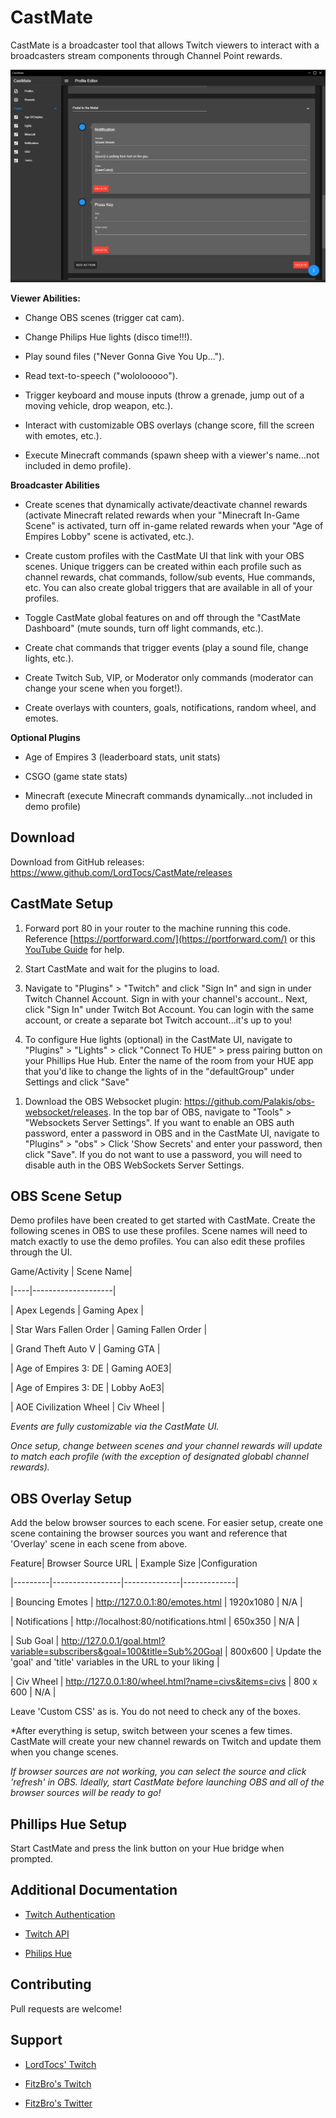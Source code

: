 # CastMate

CastMate is a broadcaster tool that allows Twitch viewers to interact with a broadcasters stream components through Channel Point rewards.

![CastMate UI Picture](docs/images/hero.png?raw=true)

**Viewer Abilities:**

- Change OBS scenes (trigger cat cam).

- Change Philips Hue lights (disco time!!!).

- Play sound files ("Never Gonna Give You Up...").

- Read text-to-speech ("wololooooo").

- Trigger keyboard and mouse inputs (throw a grenade, jump out of a moving vehicle, drop weapon, etc.).

- Interact with customizable OBS overlays (change score, fill the screen with emotes, etc.).

- Execute Minecraft commands (spawn sheep with a viewer's name...not included in demo profile).

**Broadcaster Abilities**

- Create scenes that dynamically activate/deactivate channel rewards (activate Minecraft related rewards when your "Minecraft In-Game Scene" is activated, turn off in-game related rewards when your "Age of Empires Lobby" scene is activated, etc.).

- Create custom profiles with the CastMate UI that link with your OBS scenes. Unique triggers can be created within each profile such as channel rewards, chat commands, follow/sub events, Hue commands, etc. You can also create global triggers that are available in all of your profiles.

- Toggle CastMate global features on and off through the "CastMate Dashboard" (mute sounds, turn off light commands, etc.).

- Create chat commands that trigger events (play a sound file, change lights, etc.).

- Create Twitch Sub, VIP, or Moderator only commands (moderator can change your scene when you forget!).

- Create overlays with counters, goals, notifications, random wheel, and emotes.

**Optional Plugins**

- Age of Empires 3 (leaderboard stats, unit stats)

- CSGO (game state stats)

- Minecraft (execute Minecraft commands dynamically...not included in demo profile)

## Download

Download from GitHub releases: https://www.github.com/LordTocs/CastMate/releases

## CastMate Setup

1. Forward port 80 in your router to the machine running this code. Reference [https://portforward.com/](https://portforward.com/) or this [YouTube Guide](https://www.youtube.com/watch?v=NTLDsEuQlYc&ab_channel=TheBreakdown) for help.

1. Start CastMate and wait for the plugins to load.

1. Navigate to "Plugins" > "Twitch" and click "Sign In" and sign in under Twitch Channel Account. Sign in with your channel's account.. Next, click "Sign In" under Twitch Bot Account. You can login with the same account, or create a separate bot Twitch account...it's up to you!

1. To configure Hue lights (optional) in the CastMate UI, navigate to "Plugins" > "Lights" > click "Connect To HUE" > press pairing button on your Phillips Hue Hub. Enter the name of the room from your HUE app that you'd like to change the lights of in the "defaultGroup" under Settings and click "Save"

1) Download the OBS Websocket plugin: https://github.com/Palakis/obs-websocket/releases. In the top bar of OBS, navigate to "Tools" > "Websockets Server Settings". If you want to enable an OBS auth password, enter a password in OBS and in the CastMate UI, navigate to "Plugins" > "obs" > Click 'Show Secrets' and enter your password, then click "Save". If you do not want to use a password, you will need to disable auth in the OBS WebSockets Server Settings.

## OBS Scene Setup

Demo profiles have been created to get started with CastMate. Create the following scenes in OBS to use these profiles. Scene names will need to match exactly to use the demo profiles. You can also edit these profiles through the UI.

Game/Activity | Scene Name|

|----|--------------------|

| Apex Legends | Gaming Apex |

| Star Wars Fallen Order | Gaming Fallen Order |

| Grand Theft Auto V | Gaming GTA |

| Age of Empires 3: DE | Gaming AOE3|

| Age of Empires 3: DE | Lobby AoE3|

| AOE Civilization Wheel | Civ Wheel |

_Events are fully customizable via the CastMate UI._

_Once setup, change between scenes and your channel rewards will update to match each profile (with the exception of designated globabl channel rewards)._

## OBS Overlay Setup

Add the below browser sources to each scene. For easier setup, create one scene containing the browser sources you want and reference that 'Overlay' scene in each scene from above.

Feature| Browser Source URL | Example Size |Configuration

|---------|-----------------|--------------|-------------|

| Bouncing Emotes | http://127.0.0.1:80/emotes.html | 1920x1080 | N/A |

| Notifications | http://localhost:80/notifications.html | 650x350 | N/A |

| Sub Goal | http://127.0.0.1/goal.html?variable=subscribers&goal=100&title=Sub%20Goal | 800x600 | Update the 'goal' and 'title' variables in the URL to your liking |

| Civ Wheel | http://127.0.0.1:80/wheel.html?name=civs&items=civs | 800 x 600 | N/A |

Leave 'Custom CSS' as is. You do not need to check any of the boxes.

\*After everything is setup, switch between your scenes a few times. CastMate will create your new channel rewards on Twitch and update them when you change scenes.

_If browser sources are not working, you can select the source and click 'refresh' in OBS. Ideally, start CastMate before launching OBS and all of the browser sources will be ready to go!_

## Phillips Hue Setup

Start CastMate and press the link button on your Hue bridge when prompted.

## Additional Documentation

- [Twitch Authentication](https://dev.twitch.tv/docs/authentication)

* [Twitch API](https://dev.twitch.tv/docs/api/)

- [Philips Hue](https://developers.meethue.com/develop/get-started-2/)

## Contributing

Pull requests are welcome!

## Support

- [LordTocs' Twitch](https://www.twitch.tv/lordtocs)

* [FitzBro's Twitch](https://www.twitch.tv/fitzbro)

- [FitzBro's Twitter](https://twitter.com/fitzbro_gaming)
